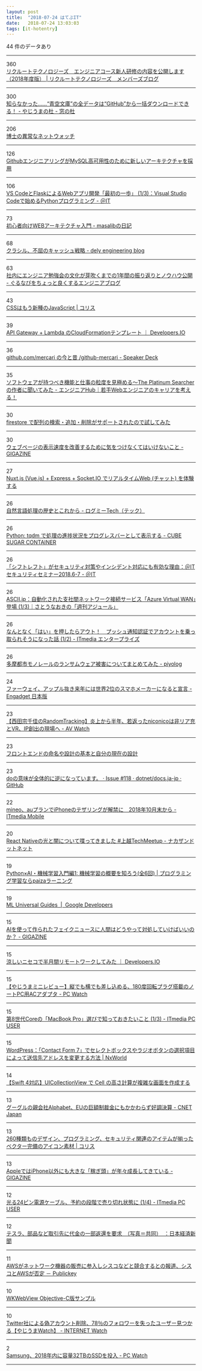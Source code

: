 ```yaml
---
layout: post
title:  "2018-07-24 はてぶIT"
date:   2018-07-24 13:03:03
tags: [it-hotentry]
---
```

44 件のデータあり

<hr><div class="row">
<div class="col-1"><span class="badge badge-pill badge-success h2">360</span></div>
<div class="col-11"><a href='https://recruit-tech.co.jp/blog/2018/07/23/rtech_bootcamp_2018/' target='_blank'>リクルートテクノロジーズ　エンジニアコース新人研修の内容を公開します（2018年度版） | リクルートテクノロジーズ　メンバーズブログ</a></div>
</div>
<hr>
<div class="row">
<div class="col-1"><span class="badge badge-pill badge-success h2">300</span></div>
<div class="col-11"><a href='https://forest.watch.impress.co.jp/docs/serial/yajiuma/1134357.html' target='_blank'>知らなかった……“青空文庫”の全データは“GitHub”から一括ダウンロードできる！ - やじうまの杜 - 窓の杜</a></div>
</div>
<hr>
<div class="row">
<div class="col-1"><span class="badge badge-pill badge-success h2">206</span></div>
<div class="col-11"><a href='https://www.slideshare.net/otsune/ss-107113361' target='_blank'>博士の異常なネットウォッチ</a></div>
</div>
<hr>
<div class="row">
<div class="col-1"><span class="badge badge-pill badge-success h2">126</span></div>
<div class="col-11"><a href='https://www.infoq.com/jp/news/2018/07/github-mysql-high-availability' target='_blank'>GithubエンジニアリングがMySQL高可用性のために新しいアーキテクチャを採用</a></div>
</div>
<hr>
<div class="row">
<div class="col-1"><span class="badge badge-pill badge-success h2">106</span></div>
<div class="col-11"><a href='http://www.atmarkit.co.jp/ait/articles/1807/24/news024.html' target='_blank'>VS CodeとFlaskによるWebアプリ開発「最初の一歩」 (1/3)：Visual Studio Codeで始めるPythonプログラミング - ＠IT</a></div>
</div>
<hr>
<div class="row">
<div class="col-1"><span class="badge badge-pill badge-success h2">73</span></div>
<div class="col-11"><a href='https://masalib.hatenablog.com/entry/2018/07/23/210000' target='_blank'>初心者向けWEBアーキテクチャ入門 - masalibの日記</a></div>
</div>
<hr>
<div class="row">
<div class="col-1"><span class="badge badge-pill badge-success h2">68</span></div>
<div class="col-11"><a href='https://tech.dely.jp/entry/2018/07/23/151137' target='_blank'>クラシル、不屈のキャッシュ戦略 - dely engineering blog</a></div>
</div>
<hr>
<div class="row">
<div class="col-1"><span class="badge badge-pill badge-success h2">63</span></div>
<div class="col-11"><a href='http://developers.gnavi.co.jp/entry/benkyokai_knowhow/' target='_blank'>社内にエンジニア勉強会の文化が芽吹くまでの1年間の振り返りとノウハウ公開 - ぐるなびをちょっと良くするエンジニアブログ</a></div>
</div>
<hr>
<div class="row">
<div class="col-1"><span class="badge badge-pill badge-success h2">43</span></div>
<div class="col-11"><a href='https://coliss.com/articles/build-websites/operation/javascript/css-a-new-kind-of-javascript.html' target='_blank'>CSSはもう新種のJavaScript | コリス</a></div>
</div>
<hr>
<div class="row">
<div class="col-1"><span class="badge badge-pill badge-success h2">39</span></div>
<div class="col-11"><a href='https://dev.classmethod.jp/cloud/aws/cloudformation_template_for_api_gateway_integration_to_lambda/' target='_blank'>API Gateway + Lambda のCloudFormationテンプレート ｜ Developers.IO</a></div>
</div>
<hr>
<div class="row">
<div class="col-1"><span class="badge badge-pill badge-success h2">36</span></div>
<div class="col-11"><a href='https://speakerdeck.com/hirak/github-mercari' target='_blank'>github.com/mercari の今と昔 /github-mercari - Speaker Deck</a></div>
</div>
<hr>
<div class="row">
<div class="col-1"><span class="badge badge-pill badge-success h2">35</span></div>
<div class="col-11"><a href='https://employment.en-japan.com/engineerhub/entry/2018/07/24/110000' target='_blank'>ソフトウェアが持つべき機能と仕事の粒度を見極める〜The Platinum Searcherの作者に聞いてみた - エンジニアHub｜若手Webエンジニアのキャリアを考える！</a></div>
</div>
<hr>
<div class="row">
<div class="col-1"><span class="badge badge-pill badge-success h2">30</span></div>
<div class="col-11"><a href='https://qiita.com/zaru/items/45574cf5919441953b2e' target='_blank'>firestore で配列の検索・追加・削除がサポートされたので試してみた</a></div>
</div>
<hr>
<div class="row">
<div class="col-1"><span class="badge badge-pill badge-success h2">30</span></div>
<div class="col-11"><a href='https://gigazine.net/news/20180724-how-to-reduce-render-blocking-scripts/' target='_blank'>ウェブページの表示速度を改善するために気をつけなくてはいけないこと - GIGAZINE</a></div>
</div>
<hr>
<div class="row">
<div class="col-1"><span class="badge badge-pill badge-success h2">27</span></div>
<div class="col-11"><a href='https://qiita.com/_rema_lp/items/c1ef92625ecaf4421e6f' target='_blank'>Nuxt.js (Vue.js) + Express + Socket.IO でリアルタイムWeb (チャット) を体験する</a></div>
</div>
<hr>
<div class="row">
<div class="col-1"><span class="badge badge-pill badge-success h2">26</span></div>
<div class="col-11"><a href='https://logmi.jp/301860' target='_blank'>自然言語処理の歴史とこれから - ログミーTech（テック）</a></div>
</div>
<hr>
<div class="row">
<div class="col-1"><span class="badge badge-pill badge-success h2">26</span></div>
<div class="col-11"><a href='https://blog.amedama.jp/entry/2018/07/23/080000' target='_blank'>Python: tqdm で処理の進捗状況をプログレスバーとして表示する - CUBE SUGAR CONTAINER</a></div>
</div>
<hr>
<div class="row">
<div class="col-1"><span class="badge badge-pill badge-success h2">26</span></div>
<div class="col-11"><a href='http://www.atmarkit.co.jp/ait/articles/1807/24/news006.html' target='_blank'>「シフトレフト」がセキュリティ対策やインシデント対応にも有効な理由：＠ITセキュリティセミナー2018.6-7 - ＠IT</a></div>
</div>
<hr>
<div class="row">
<div class="col-1"><span class="badge badge-pill badge-success h2">26</span></div>
<div class="col-11"><a href='http://ascii.jp/elem/000/001/714/1714131/' target='_blank'>ASCII.jp：自動化された支社間ネットワーク接続サービス「Azure Virtual WAN」登場 (1/3)｜さとうなおきの「週刊アジュール」</a></div>
</div>
<hr>
<div class="row">
<div class="col-1"><span class="badge badge-pill badge-success h2">26</span></div>
<div class="col-11"><a href='http://www.itmedia.co.jp/enterprise/articles/1807/24/news030.html' target='_blank'>なんとなく「はい」を押したらアウト！　プッシュ通知認証でアカウントを乗っ取られそうになった話 (1/2) - ITmedia エンタープライズ</a></div>
</div>
<hr>
<div class="row">
<div class="col-1"><span class="badge badge-pill badge-success h2">26</span></div>
<div class="col-11"><a href='http://d.hatena.ne.jp/Kango/20180724/1532387187' target='_blank'>多摩都市モノレールのランサムウェア被害についてまとめてみた - piyolog</a></div>
</div>
<hr>
<div class="row">
<div class="col-1"><span class="badge badge-pill badge-success h2">24</span></div>
<div class="col-11"><a href='https://japanese.engadget.com/2018/07/23/2/' target='_blank'>ファーウェイ、アップル抜き来年には世界2位のスマホメーカーになると宣言 - Engadget 日本版</a></div>
</div>
<hr>
<div class="row">
<div class="col-1"><span class="badge badge-pill badge-success h2">23</span></div>
<div class="col-11"><a href='https://av.watch.impress.co.jp/docs/series/rt/1134260.html' target='_blank'>【西田宗千佳のRandomTracking】炎上から半年、若返ったniconicoは非リア充とVR、IP創出の現場へ - AV Watch</a></div>
</div>
<hr>
<div class="row">
<div class="col-1"><span class="badge badge-pill badge-success h2">23</span></div>
<div class="col-11"><a href='https://qiita.com/buchiya4th/items/127282088f5a9ad56152' target='_blank'>フロントエンドの命名や設計の基本と自分の現在の設計</a></div>
</div>
<hr>
<div class="row">
<div class="col-1"><span class="badge badge-pill badge-success h2">23</span></div>
<div class="col-11"><a href='https://github.com/dotnet/docs.ja-jp/issues/118' target='_blank'>doの意味が全体的に逆になっています。 · Issue #118 · dotnet/docs.ja-jp · GitHub</a></div>
</div>
<hr>
<div class="row">
<div class="col-1"><span class="badge badge-pill badge-success h2">22</span></div>
<div class="col-11"><a href='http://www.itmedia.co.jp/mobile/articles/1807/23/news128.html' target='_blank'>mineo、auプランでiPhoneのテザリングが解禁に　2018年10月末から - ITmedia Mobile</a></div>
</div>
<hr>
<div class="row">
<div class="col-1"><span class="badge badge-pill badge-success h2">20</span></div>
<div class="col-11"><a href='https://blog.nkzn.info/entry/2018/07/23/165427' target='_blank'>React Nativeの光と闇について喋ってきました #上越TechMeetup - ナカザンドットネット</a></div>
</div>
<hr>
<div class="row">
<div class="col-1"><span class="badge badge-pill badge-success h2">19</span></div>
<div class="col-11"><a href='https://paiza.jp/works/ai_ml/primer/m1-challenge1' target='_blank'>Python×AI・機械学習入門編1: 機械学習の概要を知ろう(全6回) | プログラミング学習ならpaizaラーニング</a></div>
</div>
<hr>
<div class="row">
<div class="col-1"><span class="badge badge-pill badge-success h2">19</span></div>
<div class="col-11"><a href='https://developers.google.com/machine-learning/guides/' target='_blank'>ML Universal Guides &nbsp;|&nbsp; Google Developers</a></div>
</div>
<hr>
<div class="row">
<div class="col-1"><span class="badge badge-pill badge-success h2">15</span></div>
<div class="col-11"><a href='https://gigazine.net/news/20180724-challenges-of-deep-fake-news/' target='_blank'>AIを使って作られたフェイクニュースに人間はどうやって対処していけばいいのか？ - GIGAZINE</a></div>
</div>
<hr>
<div class="row">
<div class="col-1"><span class="badge badge-pill badge-success h2">15</span></div>
<div class="col-11"><a href='https://dev.classmethod.jp/remote-work/emote-work-in-niseko/' target='_blank'>涼しいニセコで半月間リモートワークしてみた ｜ Developers.IO</a></div>
</div>
<hr>
<div class="row">
<div class="col-1"><span class="badge badge-pill badge-success h2">15</span></div>
<div class="col-11"><a href='https://pc.watch.impress.co.jp/docs/column/yajiuma-mini-review/1134195.html' target='_blank'>【やじうまミニレビュー】縦でも横でも差し込める、180度回転プラグ搭載のノートPC用ACアダプタ - PC Watch</a></div>
</div>
<hr>
<div class="row">
<div class="col-1"><span class="badge badge-pill badge-success h2">15</span></div>
<div class="col-11"><a href='http://www.itmedia.co.jp/pcuser/articles/1807/24/news033.html' target='_blank'>第8世代Coreの「MacBook Pro」選びで知っておきたいこと (1/3) - ITmedia PC USER</a></div>
</div>
<hr>
<div class="row">
<div class="col-1"><span class="badge badge-pill badge-success h2">15</span></div>
<div class="col-11"><a href='https://www.nxworld.net/wordpress/wp-cf7-change-mail-recipient-using-select-or-radio-button.html' target='_blank'>WordPress：「Contact Form 7」でセレクトボックスやラジオボタンの選択項目によって送信先アドレスを変更する方法 | NxWorld</a></div>
</div>
<hr>
<div class="row">
<div class="col-1"><span class="badge badge-pill badge-success h2">14</span></div>
<div class="col-11"><a href='https://qiita.com/AkkeyLab/items/25a786875569c317dd83' target='_blank'>【Swift 4対応】UICollectionView で Cell の高さ計算が複雑な画面を作成する</a></div>
</div>
<hr>
<div class="row">
<div class="col-1"><span class="badge badge-pill badge-success h2">13</span></div>
<div class="col-11"><a href='https://japan.cnet.com/article/35122900/' target='_blank'>グーグルの親会社Alphabet、EUの巨額制裁金にもかかわらず好調決算 - CNET Japan</a></div>
</div>
<hr>
<div class="row">
<div class="col-1"><span class="badge badge-pill badge-success h2">13</span></div>
<div class="col-11"><a href='https://coliss.com/articles/products/color-line-icon-by-justicon.html' target='_blank'>260種類ものデザイン、プログラミング、セキュリティ関連のアイテムが揃ったベクター完備のアイコン素材 | コリス</a></div>
</div>
<hr>
<div class="row">
<div class="col-1"><span class="badge badge-pill badge-success h2">13</span></div>
<div class="col-11"><a href='https://gigazine.net/news/20180724-apple-services-segment-beast/' target='_blank'>AppleではiPhone以外にも大きな「稼ぎ頭」が年々成長してきている - GIGAZINE</a></div>
</div>
<hr>
<div class="row">
<div class="col-1"><span class="badge badge-pill badge-success h2">12</span></div>
<div class="col-11"><a href='http://www.itmedia.co.jp/pcuser/articles/1807/23/news104.html' target='_blank'>光る24ピン電源ケーブル、予約の段階で売り切れ状態に (1/4) - ITmedia PC USER</a></div>
</div>
<hr>
<div class="row">
<div class="col-1"><span class="badge badge-pill badge-success h2">12</span></div>
<div class="col-11"><a href='https://www.nikkei.com/article/DGXMZO33274630T20C18A7EAF000/' target='_blank'>テスラ、部品など取引先に代金の一部返還を要求　（写真＝共同）　：日本経済新聞</a></div>
</div>
<hr>
<div class="row">
<div class="col-1"><span class="badge badge-pill badge-success h2">11</span></div>
<div class="col-11"><a href='https://www.publickey1.jp/blog/18/awsaws.html' target='_blank'>AWSがネットワーク機器の販売に参入しシスコなどと競合するとの報道、シスコとAWSが否定 － Publickey</a></div>
</div>
<hr>
<div class="row">
<div class="col-1"><span class="badge badge-pill badge-success h2">10</span></div>
<div class="col-11"><a href='https://qiita.com/miutex/items/625675e8fa33336eaabb' target='_blank'>WKWebView Objective-C版サンプル</a></div>
</div>
<hr>
<div class="row">
<div class="col-1"><span class="badge badge-pill badge-success h2">10</span></div>
<div class="col-11"><a href='https://internet.watch.impress.co.jp/docs/yajiuma/1134372.html' target='_blank'>Twitter社による偽アカウント削除、78％のフォロワーを失ったユーザー見つかる【やじうまWatch】 - INTERNET Watch</a></div>
</div>
<hr>
<div class="row">
<div class="col-1"><span class="badge badge-pill badge-success h2">2</span></div>
<div class="col-11"><a href='https://pc.watch.impress.co.jp/docs/news/1134346.html' target='_blank'>Samsung、2018年内に容量32TBのSSDを投入 - PC Watch</a></div>
</div>
<hr>
